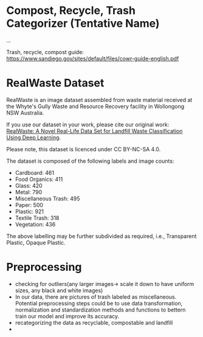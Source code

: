 # Compost, Recycle, Trash Categorizer (Tentative Name)

...

Trash, recycle, compost guide: https://www.sandiego.gov/sites/default/files/cowr-guide-english.pdf

# RealWaste Dataset

RealWaste is an image dataset assembled from waste material received at the Whyte's Gully Waste and Resource Recovery facility in Wollongong NSW Australia.

If you use our dataset in your work, please cite our original work: [RealWaste: A Novel Real-Life Data Set for Landfill Waste Classification Using Deep Learning](https://www.mdpi.com/2078-2489/14/12/633).

Please note, this dataset is licenced under CC BY-NC-SA 4.0.

The dataset is composed of the following labels and image counts:
  - Cardboard: 461
  - Food Organics: 411
  - Glass: 420
  - Metal: 790
  - Miscellaneous Trash: 495
  - Paper: 500
  - Plastic: 921
  - Textile Trash: 318
  - Vegetation: 436

The above labelling may be further subdivided as required, i.e., Transparent Plastic, Opaque Plastic.



# Preprocessing
- checking for outliers(any larger images-> scale it down to have uniform sizes, any black and white images)
- In our data, there are pictures of trash labeled as miscellaneous. Potential preprocessing steps could be to use data transformation, normalization and standardization methods and functions to bettern train our model and improve its accuracy. 
- recategorizing the data as recyclable, compostable and landfill
- 

